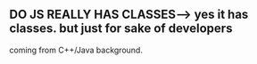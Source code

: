## DO JS REALLY HAS CLASSES--> yes it has classes. but just for sake of developers 
coming from C++/Java background.